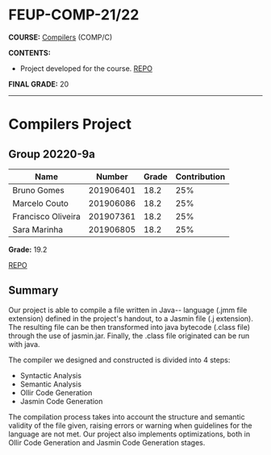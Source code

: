 # FEUP-COMP-21/22

**COURSE:** [Compilers](https://sigarra.up.pt/feup/pt/ucurr_geral.ficha_uc_view?pv_ocorrencia_id=484379) (COMP/C)

**CONTENTS:** 
- Project developed for the course. [REPO](https://github.com/marhcouto/compiler-java--)

**FINAL GRADE:** 20

------------

# Compilers Project

## Group 20220-9a

Name | Number | Grade | Contribution
-----|--------|-------|-------------
Bruno Gomes | 201906401 | 18.2 | 25%
Marcelo Couto | 201906086 | 18.2 | 25%
Francisco Oliveira | 201907361 | 18.2 | 25%
Sara Marinha | 201906805 | 18.2 | 25%

**Grade:** 19.2

[REPO](https://github.com/marhcouto/compiler-java--)

## Summary

Our project is able to compile a file written in Java-- language (.jmm file extension)
defined in the project's handout, to a Jasmin file (.j extension). The resulting file can be then transformed into java bytecode (.class file) through the use of jasmin.jar. 
Finally, the .class file originated can be run with java. 

The compiler we designed and constructed is divided into 4 steps:
- Syntactic Analysis
- Semantic Analysis
- Ollir Code Generation
- Jasmin Code Generation

The compilation process takes into account the structure and semantic validity of the file given, 
raising errors or warning when guidelines for the language are not met. Our project also
implements optimizations, both in Ollir Code Generation and Jasmin Code Generation stages.
